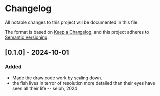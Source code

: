 # Changelog

All notable changes to this project will be documented in this file.

The format is based on [Keep a Changelog](https://keepachangelog.com/en/1.1.0/), and this project adheres to [Semantic Versioning](https://semver.org/spec/v2.0.0.html).

## [0.1.0] - 2024-10-01

### Added

- Made the draw code work by scaling down.
- the fish lives in terror of resolution more detailed than their eyes have seen all their life -- selph, 2024
